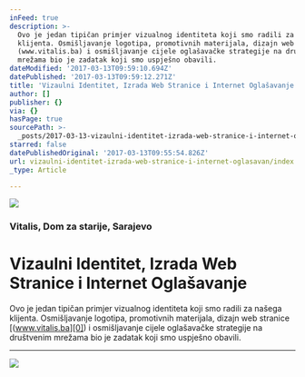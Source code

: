 ```yaml
---
inFeed: true
description: >-
  Ovo je jedan tipičan primjer vizualnog identiteta koji smo radili za našega
  klijenta. Osmišljavanje logotipa, promotivnih materijala, dizajn web stranice
  (www.vitalis.ba) i osmišljavanje cijele oglašavačke strategije na društvenim
  mrežama bio je zadatak koji smo uspješno obavili.
dateModified: '2017-03-13T09:59:10.694Z'
datePublished: '2017-03-13T09:59:12.271Z'
title: 'Vizaulni Identitet, Izrada Web Stranice i Internet Oglašavanje'
author: []
publisher: {}
via: {}
hasPage: true
sourcePath: >-
  _posts/2017-03-13-vizaulni-identitet-izrada-web-stranice-i-internet-oglasavan.md
starred: false
datePublishedOriginal: '2017-03-13T09:55:54.826Z'
url: vizaulni-identitet-izrada-web-stranice-i-internet-oglasavan/index.html
_type: Article

---
```

![](https://the-grid-user-content.s3-us-west-2.amazonaws.com/5ab33e82-905d-40e3-985a-4e153d193bf4.jpg)

### Vitalis, Dom za starije, Sarajevo

# Vizaulni Identitet, Izrada Web Stranice i Internet Oglašavanje

Ovo je jedan tipičan primjer vizualnog identiteta koji smo radili za našega klijenta. Osmišljavanje logotipa, promotivnih materijala, dizajn web stranice [(www.vitalis.ba][0]) i osmišljavanje cijele oglašavačke strategije na društvenim mrežama bio je zadatak koji smo uspješno obavili.

---

![](https://the-grid-user-content.s3-us-west-2.amazonaws.com/bda7ae66-7ded-4b3e-a4f6-fa20423a6087.jpg)

[0]: http://www.vitalis.ba/